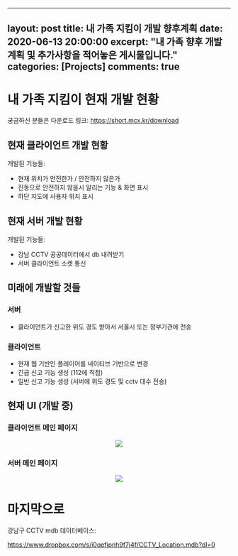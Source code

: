 
---
layout: post
title: 내 가족 지킴이 개발 향후계획
date:   2020-06-13 20:00:00
excerpt: "내 가족 향후 개발계획 및 추가사항을 적어놓은 게시물입니다."
categories: [Projects]
comments: true
---

# 내 가족 지킴이 현재 개발 현황
궁금하신 분들은 다운로드 링크: https://short.mcx.kr/download
## 현재 클라이언트 개발 현황
개발된 기능들:

- 현재 위치가 안전한가 / 안전하지 않은가
- 진동으로 안전하지 않을시 알리는 기능 & 화면 표시
- 하단 지도에 사용자 위치 표시
## 현재 서버 개발 현황
개발된 기능들:

- 강남 CCTV 공공데이터에서 db 내려받기
- 서버 클라이언트 소켓 통신
## 미래에 개발할 것들
### 서버
- 클라이언트가 신고한 위도 경도 받아서 서울시 또는 정부기관에 전송
### 클라이언트
- 현재 웹 기반인 플레이어를 네이티브 기반으로 변경
- 긴급 신고 기능 생성 (112에 직접)
- 일반 신고 기능 생성 (서버에 위도 경도 및 cctv 대수 전송)

## 현재 UI (개발 중)
### 클라이언트 메인 페이지
<p align="center">
<img align = "center" src="https://i.ibb.co/tMQ2fKv/androidui.png">
</p>

### 서버 메인 페이지
<p align="center">
<img align ="center" src = "https://i.ibb.co/QNFbjsn/ggcctvui.png">
</p>

# 마지막으로
강남구 CCTV mdb 데이터베이스:

https://www.dropbox.com/s/i0qefipnh9f7j4f/CCTV_Location.mdb?dl=0
